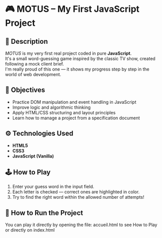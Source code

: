 # 🎮 MOTUS – My First JavaScript Project

## 📖 Description
*MOTUS* is my very first real project coded in pure **JavaScript**.  
It's a small word-guessing game inspired by the classic TV show, created following a mock client brief.  
I'm really proud of this one — it shows my progress step by step in the world of web development.

## 🧠 Objectives
- Practice DOM manipulation and event handling in JavaScript  
- Improve logic and algorithmic thinking  
- Apply HTML/CSS structuring and layout principles  
- Learn how to manage a project from a specification document  

## ⚙️ Technologies Used
- **HTML5**  
- **CSS3**  
- **JavaScript (Vanilla)**  

## 🕹️ How to Play
1. Enter your guess word in the input field.  
2. Each letter is checked — correct ones are highlighted in color.  
3. Try to find the right word within the allowed number of attempts!  

## 🚀 How to Run the Project
You can play it directly by opening the file:
accueil.html to see How to Play or directly on index.html
